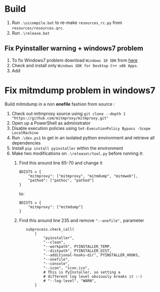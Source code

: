 Build
=============================================

1. Run `.\uicompile.bat` to re-make `resources_rc.py` from `resources/resources.qrc`.
2. Run `.\release.bat`

Fix Pyinstaller warning + windows7 problem
---------------------------------------------
1. To fix Windows7 problem download `Windows 10 SDK` from [here](https://go.microsoft.com/fwlink/?linkid=864422)
2. Check and install only `Windows SDK for Desktop C++ x86 Apps`.
3. Add 

Fix mitmdump problem in windows7
=============================================

Build mitmdump in a non __onefile__ fashion from source :

1. Check out mitmproxy source using `git clone --depth 1 "https://github.com/mitmproxy/mitmproxy.git"`
2. Open up a PowerShell as administrator
3. Disable execution policies using `Set-ExecutionPolicy Bypass -Scope LocalMachine`
4. Run `.\dev.ps1` to get in an isolated python environment and retrieve all dependencies
5. Install `pip install pyinstaller` within the environment
6. Make two modifications on `.\release\rtool.py` before running it:
   1. Find this around line 65-70 and change it
    
      ```
      BDISTS = {
          "mitmproxy": ["mitmproxy", "mitmdump", "mitmweb"],
          "pathod": ["pathoc", "pathod"]
      }
      ``` 
      to:
      ```
      BDISTS = {
          "mitmproxy": ["mitmdump"]
      }
      ```
   2. Find this around line 235 and remove `"--onefile",` parameter
    
      ```
         subprocess.check_call(
             [
                 "pyinstaller",
                 "--clean",
                 "--workpath", PYINSTALLER_TEMP,
                 "--distpath", PYINSTALLER_DIST,
                 "--additional-hooks-dir", PYINSTALLER_HOOKS,
                 "--onefile",
                 "--console",
                 "--icon", "icon.ico",
                 # This is PyInstaller, so setting a
                 # different log level obviously breaks it :-)
                 # "--log-level", "WARN",
             ]
      ```